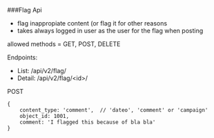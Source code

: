 ###Flag Api

- flag inappropiate content (or flag it for other reasons
- takes always logged in user as the user for the flag when posting

allowed methods = GET, POST, DELETE

Endpoints: 

* List: /api/v2/flag/
* Detail: /api/v2/flag/\<id\>/

POST

	{
		content_type: 'comment',  // 'dateo', 'comment' or 'campaign'
		object_id: 1001,
		comment: 'I flagged this because of bla bla'
	}



